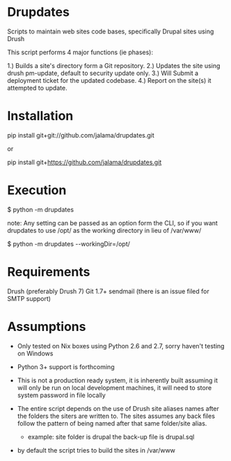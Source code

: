 Drupdates
===========
Scripts to maintain web sites code bases, specifically Drupal sites using Drush

This script performs 4 major functions (ie phases):

1.) Builds a site's directory form a Git repository.
2.) Updates the site using drush pm-update, default to security update only.
3.) Will Submit a deployment ticket for the updated codebase.
4.) Report on the site(s) it attempted to update.

Installation
============
pip install git+git://github.com/jalama/drupdates.git

or

pip install git+https://github.com/jalama/drupdates.git

Execution
============

$ python -m drupdates

note: Any setting can be passed as an option form the CLI, so if you want drupdates
to use /opt/ as the working directory in lieu of /var/www/

$ python -m drupdates --workingDir=/opt/

Requirements
============
Drush (preferably Drush 7)
Git 1.7+
sendmail (there is an issue filed for SMTP support)

Assumptions
===========

- Only tested on Nix boxes using Python 2.6 and 2.7, sorry haven't testing on Windows

- Python 3+ support is forthcoming

- This is not a production ready system, it is inherently built assuming it
will only be run on local development machines, it will need to store system
password in file locally

- The entire script depends on the use of Drush site aliases names after the
folders the siters are written to.  The sites assumes any back files follow the
pattern of being named after that same folder/site alias.
  - example: site folder is drupal the back-up file is drupal.sql

- by default the script tries to build the sites in /var/www


